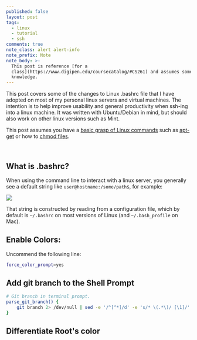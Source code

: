 ```yaml
---
published: false
layout: post
tags:
  - linux
  - tutorial
  - ssh
comments: true
note_class: alert alert-info
note_prefix: Note
note_body: >-
  This post is reference [for a
  class](https://www.digipen.edu/coursecatalog/#CS261) and assumes some prior
  knowledge.
---
```


This post covers some of the changes to Linux .bashrc file that I have adopted on most of my personal linux servers and virtual machines. The intention is to help improve usability and general productivity when ssh-ing into a linux machine. It was written with Ubuntu/Debian in mind, but should also work on other linux versions such as Mint.

This post assumes you have a [basic grasp of Linux commands](http://linuxcommand.org/learning_the_shell.php) such as [apt-get](https://help.ubuntu.com/community/AptGet/Howto) or how to [chmod files](https://help.ubuntu.com/community/FilePermissions).

<!-- more -->

<br />


## What is .bashrc?

When using the command line to interact with a linux server, you generally see a default string like `user@hostname:/some/path$`, for example:

![](https://i.imgur.com/oLDm7WQ.png)

That string is constructed by reading from a configuration file, which by default is `~/.bashrc` on most versions of Linux (and `~/.bash_profile` on Mac).

## Enable Colors:

Uncommend the following line:
```bash
force_color_prompt=yes
```

## Add git branch to the Shell Prompt

```bash
# Git branch in terminal prompt.
parse_git_branch() {
    git branch 2> /dev/null | sed -e '/^[^*]/d' -e 's/* \(.*\)/ [\1]/'
}
```





## Differentiate Root's color





